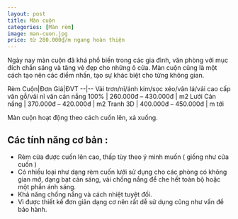 ```yaml
---
layout: post
title: Màn cuộn
categories: [Màn rèm]
image: man-cuon.jpg
price: từ 280.000₫/m ngang hoàn thiện
---
```


Ngày nay màn cuộn đã khá phổ biến trong các gia đình, văn phòng với mục đích chắn sáng và tăng vẻ đẹp cho những ô cửa. Màn cuộn cũng là một cách tạo nên các điểm nhấn, tạo sự khác biệt cho từng không gian.

Rèm Cuộn|Đơn Giá|ĐVT
--|--
Vải trơn/nỉ/ánh kim/sọc xéo/vân lá/vải cao cấp vân gỗ/vải nỉ vân cản nắng 100% | 260.000đ – 430.000đ | m2
Lưới Cản nắng | 370.000đ – 420.000đ | m2
Tranh 3D | 400.000đ – 450.000đ | m tới

Màn cuộn hoạt động theo cách cuốn lên, xả xuống.

## Các tính năng cơ bản :

- Rèm cửa được cuốn lên cao, thấp tùy theo ý mình muốn ( giống như cửa cuốn )
- Có nhiều loại như dạng rèm cuốn lưới sử dụng cho các phòng có không gian mở, dạng bạt cản sáng, vải chống nắng để che hết toàn bộ hoặc một phần ánh sáng.
- Khả năng chống nắng và cách nhiệt tuyệt đối.
- Vì được thiết kế đơn giản dạng cơ nên rất dễ sử dụng cũng như vấn đề bảo hành.